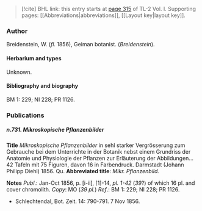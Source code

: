 > [!cite] BHL link: this entry starts at [page 315](https://www.biodiversitylibrary.org/item/103414#page/363/mode/1up) of TL-2 Vol. I.
> Supporting pages: [[Abbreviations|abbreviations]], [[Layout key|layout key]].

### Author

Breidenstein, W. (*fl*. 1856), Geiman botanist. (*Breidenstein*).

#### Herbarium and types

Unknown.

#### Bibliography and biography

BM 1: 229; NI 228; PR 1126.

### Publications

##### n.731. Mikroskopische Pflanzenbilder

**Title**
*Mikroskopische Pflanzenbilder* in sehl starker Vergrösserung zum Gebrauche bei dem Unterrichte in der Botanik nebst einem Grundriss der Anatomie und Physiologie der Pflanzen zur Erläuterung der Abbildungen... 42 Tafeln mit 75 Figuren, davon 16 in Farbendruck. Darmstadt (Johann Philipp Diehl) 1856. Qu.
**Abbreviated title**: *Mikr. Pflanzenbild.*

**Notes**
*Publ*.: Jan-Oct 1856, p. \[i-ii\], \[1\]-14, *pl. 1-42* (*39*?) of which 16 pl. and cover chromolith.
*Copy*: MO (*39 pl.*)
*Ref*.: BM 1: 229; NI 228; PR 1126.
- Schlechtendal, Bot. Zeit. 14: 790-791. 7 Nov 1856.

